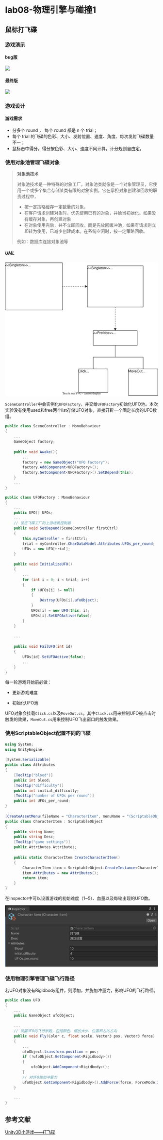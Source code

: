 # lab08-物理引擎与碰撞1

## 鼠标打飞碟

### 游戏演示

#### bug版

![](pic/HitUFO_bug.gif)

#### 最终版

![](pic/HitUFO.gif)

### 游戏设计

#### 游戏需求

- 分多个 round ， 每个 round 都是 n 个 trial；
- 每个 trial 的飞碟的色彩、大小、发射位置、速度、角度、每次发射飞碟数量不一；
- 鼠标击中得分，得分按色彩、大小、速度不同计算，计分规则自由定。

### 使用对象池管理飞碟对象

> **对象池技术**
>
> 对象池技术是一种特殊的对象工厂。对象池类就像是一个对象管理员，它使用一个或多个集合存储某类有限的对象实例。它在承担对象创建和回收的职责过程中，
>
> - 按一定策略缓存一定数量的对象，
> - 在客户请求创建对象时，优先使用已有的对象，并恰当初始化。如果没有缓存对象，再创建对象
> - 在对象使用完后，并不立即回收，而是先放回缓冲池，如果有请求则立即转为使用，已减少创建成本。在系统空闲时，按一定策略回收。
>
> 例如：数据库连接对象池等

##### UML

![](pic/UML.drawio.svg)

`SceneController`中会实例化`UFOFactory`，并交给`UFOFactory`初始化UFO池。本次实验没有使用used和free两个list存储UFO对象，直接开辟一个固定长度的UFO数组。

```csharp
public class SceneController : MonoBehaviour
{
	...
    GameObject factory;

    public void Awake(){
        ...
        factory = new GameObject("UFO factory");
        factory.AddComponent<UFOFactory>();
        factory.GetComponent<UFOFactory>().SetDepend(this);
    }
	...
}
```

```csharp
public class UFOFactory : MonoBehaviour
{
	...
    public UFO[] UFOs;
    ...
    // 设定飞碟工厂的上游场景控制器
    public void SetDepend(SceneController firstCtrl)
    {
        this.myController = firstCtrl;
        trial = myController.CharDataModel.Attributes.UFOs_per_round;
        UFOs = new UFO[trial];
    }

    public void InitializeUFO()
    {
		...
        for (int i = 0; i < trial; i++)
        {
            if (UFOs[i] != null)
            {
                Destroy(UFOs[i].ufoObject);
            }
            UFOs[i] = new UFO(this, i);
            UFOs[i].SetUFOActive(false);
        }
    }
    
    ...

    public void FailUFO(int id)
    {
        UFOs[id].SetUFOActive(false);
		...
    }
}
```

每一轮游戏开始前必做：

- 更新游戏难度

- 初始化UFO池

UFO对象会挂载`Click.cs`以及`MoveOut.cs`。其中`Click.cs`用来控制UFO被点击时触发的效果，`MoveOut.cs`用来控制UFO飞出窗口的触发效果。

### 使用ScriptableObject配置不同的飞碟

```csharp
using System;
using UnityEngine;

[System.Serializable]
public class Attributes
{
    [Tooltip("blood")]
    public int blood;
    [Tooltip("difficulty")]
    public int initial_difficulty;
    [Tooltip("number of UFOs per round")]
    public int UFOs_per_round;
}

[CreateAssetMenu(fileName = "CharacterItem", menuName = "(ScriptableObject)CharacterItem")]
public class CharacterItem : ScriptableObject
{
    public string Name;
    public string Desc;
    [Tooltip("game settings")]
    public Attributes Attributes;

    public static CharacterItem CreateCharacterItem()
    {
        CharacterItem item = ScriptableObject.CreateInstance<CharacterItem>();
        item.Attributes = new Attributes();
        return item;
    }
}
```

在Inspector中可以设置游戏的初始难度（1~5）、血量以及每轮出现的UFO数。

![](pic/inspector.png)

### 使用物理引擎管理飞碟飞行路径

若UFO对象没有Rigidbody组件，则添加，并施加冲量力，影响UFO的飞行路径。

```csharp
public class UFO
{
	...
    public GameObject ufoObject;
	
	...
	// 设置UFO的飞行参数，包括颜色、缩放大小、位置和力的方向
    public void Fly(Color c, float scale, Vector3 pos, Vector3 force)
    {
		...
        ufoObject.transform.position = pos;
        if (!ufoObject.GetComponent<Rigidbody>())
        {
            ufoObject.AddComponent<Rigidbody>();
        }
        // 对UFO施加冲量力
        ufoObject.GetComponent<Rigidbody>().AddForce(force, ForceMode.Impulse);
    }

	...
}
```

## 参考文献

[Unity3D小游戏——打飞碟](https://www.cnblogs.com/LC32/p/15469806.html)

